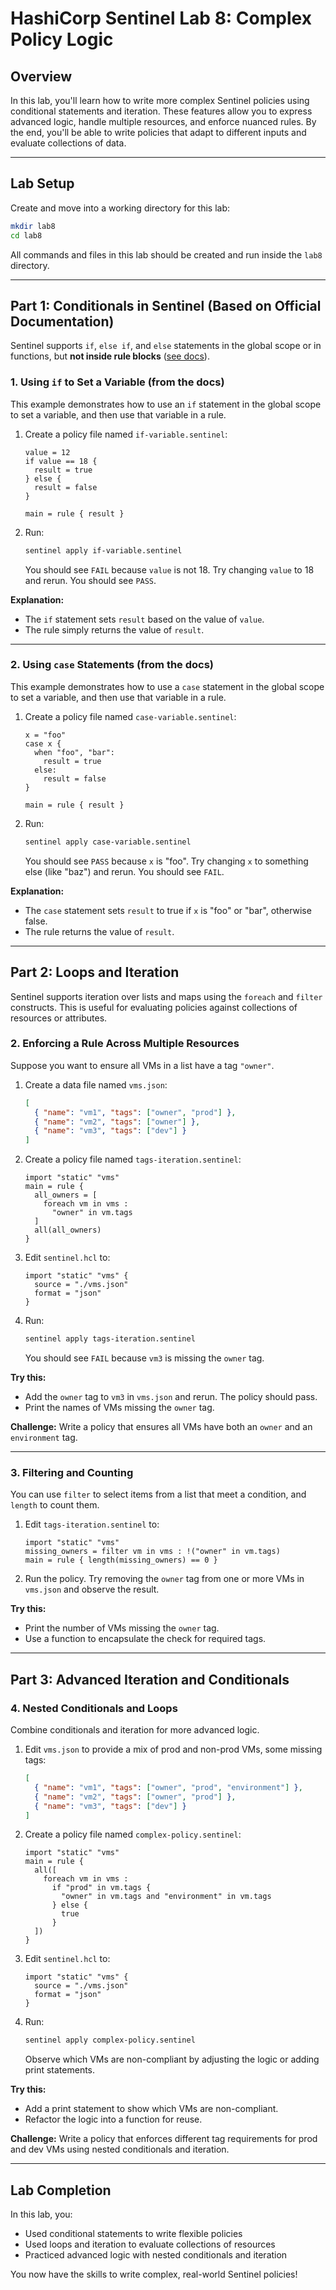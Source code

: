 # HashiCorp Sentinel Lab 8: Complex Policy Logic

## Overview
In this lab, you'll learn how to write more complex Sentinel policies using conditional statements and iteration. These features allow you to express advanced logic, handle multiple resources, and enforce nuanced rules. By the end, you'll be able to write policies that adapt to different inputs and evaluate collections of data.

---

## Lab Setup

Create and move into a working directory for this lab:

```bash
mkdir lab8
cd lab8
```
All commands and files in this lab should be created and run inside the `lab8` directory.

---

## Part 1: Conditionals in Sentinel (Based on Official Documentation)

Sentinel supports `if`, `else if`, and `else` statements in the global scope or in functions, but **not inside rule blocks** ([see docs](https://developer.hashicorp.com/sentinel/docs/language/conditionals)).

### 1. Using `if` to Set a Variable (from the docs)

This example demonstrates how to use an `if` statement in the global scope to set a variable, and then use that variable in a rule.

1. Create a policy file named `if-variable.sentinel`:
   ```sentinel
   value = 12
   if value == 18 {
     result = true
   } else {
     result = false
   }

   main = rule { result }
   ```
2. Run:
   ```bash
   sentinel apply if-variable.sentinel
   ```
   You should see `FAIL` because `value` is not 18. Try changing `value` to 18 and rerun. You should see `PASS`.

**Explanation:**
- The `if` statement sets `result` based on the value of `value`.
- The rule simply returns the value of `result`.

---

### 2. Using `case` Statements (from the docs)

This example demonstrates how to use a `case` statement in the global scope to set a variable, and then use that variable in a rule.

1. Create a policy file named `case-variable.sentinel`:
   ```sentinel
   x = "foo"
   case x {
     when "foo", "bar":
       result = true
     else:
       result = false
   }

   main = rule { result }
   ```
2. Run:
   ```bash
   sentinel apply case-variable.sentinel
   ```
   You should see `PASS` because `x` is "foo". Try changing `x` to something else (like "baz") and rerun. You should see `FAIL`.

**Explanation:**
- The `case` statement sets `result` to true if `x` is "foo" or "bar", otherwise false.
- The rule returns the value of `result`.

---

## Part 2: Loops and Iteration

Sentinel supports iteration over lists and maps using the `foreach` and `filter` constructs. This is useful for evaluating policies against collections of resources or attributes.

### 2. Enforcing a Rule Across Multiple Resources

Suppose you want to ensure all VMs in a list have a tag `"owner"`.

1. Create a data file named `vms.json`:
   ```json
   [
     { "name": "vm1", "tags": ["owner", "prod"] },
     { "name": "vm2", "tags": ["owner"] },
     { "name": "vm3", "tags": ["dev"] }
   ]
   ```
2. Create a policy file named `tags-iteration.sentinel`:
   ```hcl
   import "static" "vms"
   main = rule {
     all_owners = [
       foreach vm in vms :
         "owner" in vm.tags
     ]
     all(all_owners)
   }
   ```
3. Edit `sentinel.hcl` to:
   ```hcl
   import "static" "vms" {
     source = "./vms.json"
     format = "json"
   }
   ```
4. Run:
   ```bash
   sentinel apply tags-iteration.sentinel
   ```
   You should see `FAIL` because `vm3` is missing the `owner` tag.

**Try this:**
- Add the `owner` tag to `vm3` in `vms.json` and rerun. The policy should pass.
- Print the names of VMs missing the `owner` tag.

**Challenge:**
Write a policy that ensures all VMs have both an `owner` and an `environment` tag.

---

### 3. Filtering and Counting

You can use `filter` to select items from a list that meet a condition, and `length` to count them.

1. Edit `tags-iteration.sentinel` to:
   ```hcl
   import "static" "vms"
   missing_owners = filter vm in vms : !("owner" in vm.tags)
   main = rule { length(missing_owners) == 0 }
   ```
2. Run the policy. Try removing the `owner` tag from one or more VMs in `vms.json` and observe the result.

**Try this:**
- Print the number of VMs missing the `owner` tag.
- Use a function to encapsulate the check for required tags.

---

## Part 3: Advanced Iteration and Conditionals

### 4. Nested Conditionals and Loops

Combine conditionals and iteration for more advanced logic.

1. Edit `vms.json` to provide a mix of prod and non-prod VMs, some missing tags:
   ```json
   [
     { "name": "vm1", "tags": ["owner", "prod", "environment"] },
     { "name": "vm2", "tags": ["owner", "prod"] },
     { "name": "vm3", "tags": ["dev"] }
   ]
   ```
2. Create a policy file named `complex-policy.sentinel`:
   ```hcl
   import "static" "vms"
   main = rule {
     all([
       foreach vm in vms :
         if "prod" in vm.tags {
           "owner" in vm.tags and "environment" in vm.tags
         } else {
           true
         }
     ])
   }
   ```
3. Edit `sentinel.hcl` to:
   ```hcl
   import "static" "vms" {
     source = "./vms.json"
     format = "json"
   }
   ```
4. Run:
   ```bash
   sentinel apply complex-policy.sentinel
   ```
   Observe which VMs are non-compliant by adjusting the logic or adding print statements.

**Try this:**
- Add a print statement to show which VMs are non-compliant.
- Refactor the logic into a function for reuse.

**Challenge:**
Write a policy that enforces different tag requirements for prod and dev VMs using nested conditionals and iteration.

---

## Lab Completion

In this lab, you:
- Used conditional statements to write flexible policies
- Used loops and iteration to evaluate collections of resources
- Practiced advanced logic with nested conditionals and iteration

You now have the skills to write complex, real-world Sentinel policies! 